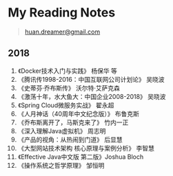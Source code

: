 # My Reading Notes

> huan.dreamer@gmail.com

## 2018

1. 《Docker技术入门与实践》 杨保华  等
2. 《腾讯传1998-2016：中国互联网公司计划论》 吴晓波
3. 《史蒂芬·乔布斯传》 沃尔特·艾萨克森
4. 《激荡十年，水大鱼大：中国企业2008-2018》 吴晓波
5. 《Spring Cloud微服务实战》 翟永超
6. 《人月神话（40周年中文纪念版）》 布鲁克斯
7. 《乔布斯离开了，马斯克来了》 竹内一正
8. 《深入理解Java虚拟机》 周志明
9. 《产品的视角：从热闹到门道》 后显慧
10. 《大型网站技术架构 核心原理与案例分析》 李智慧
11. 《Effective Java中文版 第二版》Joshua Bloch
12. 《操作系统之哲学原理》 邹恒明